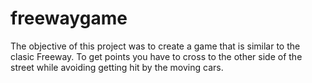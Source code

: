 # freewaygame
The objective of this project was to create a game that is similar to the clasic Freeway.
To get points you have to cross to the other side of the street while avoiding getting hit by the moving cars.
